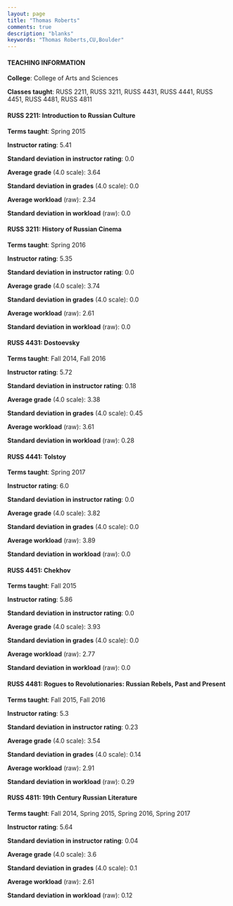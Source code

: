 ```yaml
---
layout: page
title: "Thomas Roberts" 
comments: true
description: "blanks"
keywords: "Thomas Roberts,CU,Boulder"
---
```

<head>
<script src="https://ajax.googleapis.com/ajax/libs/jquery/2.1.3/jquery.min.js"></script>
<script src="https://dl.dropboxusercontent.com/s/pc42nxpaw1ea4o9/highcharts.js?dl=0"></script>
<!-- <script src="../assets/js/highcharts.js"></script> -->
<style type="text/css">@font-face {
	font-family: "Bebas Neue";
	src: url(https://www.filehosting.org/file/details/544349/BebasNeue Regular.otf) format("opentype");
	}
	h1.Bebas { 
		font-family: "Bebas Neue", Verdana, Tahoma;
	}
</style>
</head>
	   
#### TEACHING INFORMATION

**College**: College of Arts and Sciences

**Classes taught**: RUSS 2211, RUSS 3211, RUSS 4431, RUSS 4441, RUSS 4451, RUSS 4481, RUSS 4811

#### RUSS 2211: Introduction to Russian Culture

**Terms taught**: Spring 2015

**Instructor rating**: 5.41

**Standard deviation in instructor rating**: 0.0

**Average grade** (4.0 scale): 3.64

**Standard deviation in grades** (4.0 scale): 0.0

**Average workload** (raw): 2.34

**Standard deviation in workload** (raw): 0.0

#### RUSS 3211: History of Russian Cinema

**Terms taught**: Spring 2016

**Instructor rating**: 5.35

**Standard deviation in instructor rating**: 0.0

**Average grade** (4.0 scale): 3.74

**Standard deviation in grades** (4.0 scale): 0.0

**Average workload** (raw): 2.61

**Standard deviation in workload** (raw): 0.0

#### RUSS 4431: Dostoevsky

**Terms taught**: Fall 2014, Fall 2016

**Instructor rating**: 5.72

**Standard deviation in instructor rating**: 0.18

**Average grade** (4.0 scale): 3.38

**Standard deviation in grades** (4.0 scale): 0.45

**Average workload** (raw): 3.61

**Standard deviation in workload** (raw): 0.28

#### RUSS 4441: Tolstoy

**Terms taught**: Spring 2017

**Instructor rating**: 6.0

**Standard deviation in instructor rating**: 0.0

**Average grade** (4.0 scale): 3.82

**Standard deviation in grades** (4.0 scale): 0.0

**Average workload** (raw): 3.89

**Standard deviation in workload** (raw): 0.0

#### RUSS 4451: Chekhov

**Terms taught**: Fall 2015

**Instructor rating**: 5.86

**Standard deviation in instructor rating**: 0.0

**Average grade** (4.0 scale): 3.93

**Standard deviation in grades** (4.0 scale): 0.0

**Average workload** (raw): 2.77

**Standard deviation in workload** (raw): 0.0

#### RUSS 4481: Rogues to Revolutionaries: Russian Rebels, Past and Present

**Terms taught**: Fall 2015, Fall 2016

**Instructor rating**: 5.3

**Standard deviation in instructor rating**: 0.23

**Average grade** (4.0 scale): 3.54

**Standard deviation in grades** (4.0 scale): 0.14

**Average workload** (raw): 2.91

**Standard deviation in workload** (raw): 0.29

#### RUSS 4811: 19th Century Russian Literature

**Terms taught**: Fall 2014, Spring 2015, Spring 2016, Spring 2017

**Instructor rating**: 5.64

**Standard deviation in instructor rating**: 0.04

**Average grade** (4.0 scale): 3.6

**Standard deviation in grades** (4.0 scale): 0.1

**Average workload** (raw): 2.61

**Standard deviation in workload** (raw): 0.12

